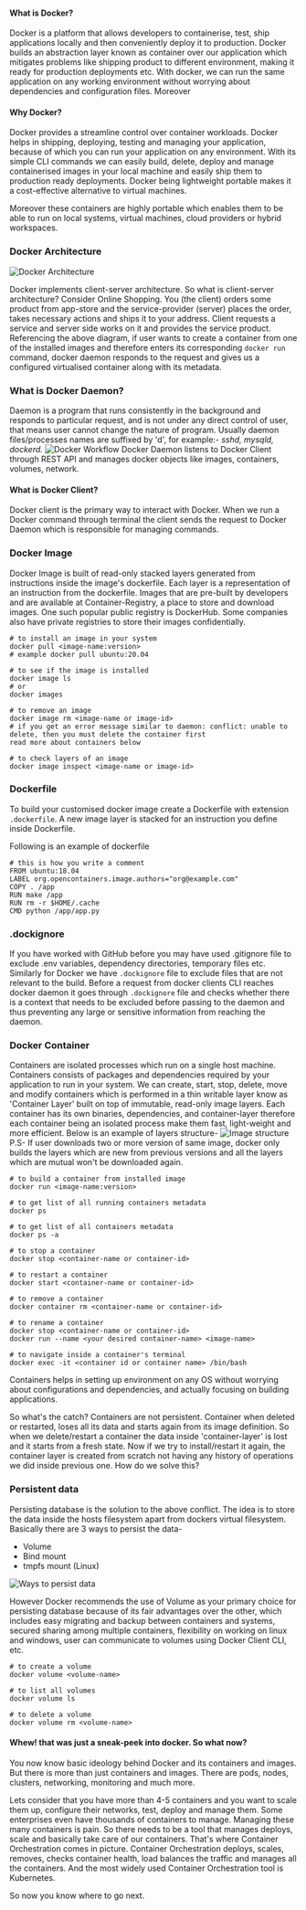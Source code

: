 #### What is Docker?
Docker is a platform that allows developers to containerise, test, ship applications locally and then conveniently deploy it to production. 
Docker builds an abstraction layer known as container over our application which mitigates problems like shipping product to different environment, making it ready for production deployments etc.
With docker, we can run the same application on any working environment without worrying about dependencies and configuration files.
Moreover 

#### Why Docker?
Docker provides a streamline control over container workloads.
Docker helps in shipping, deploying, testing and managing your application, because of which you can run your application on any environment.
With its simple CLI commands we can easily build, delete, deploy and manage containerised images in your local machine and easily ship them to production ready deployments.
Docker being lightweight portable makes it a cost-effective alternative to virtual machines. 

Moreover these containers are highly portable which enables them to be able to run on local systems, virtual machines, cloud providers or hybrid workspaces.

### Docker Architecture
![Docker Architecture](https://docs.docker.com/engine/images/architecture.svg)

Docker implements client-server architecture. So what is client-server architecture? Consider Online Shopping. You (the client) orders some product from app-store and the service-provider (server) places the order, takes necessary actions and ships it to your address. Client requests a service and server side works on it and provides the service product.
Referencing the above diagram, if user wants to create a container from one of the installed images and therefore enters its corresponding `docker run` command, docker daemon responds to the request and gives us a configured virtualised container along with its metadata.

### What is Docker Daemon?
Daemon is a program that runs consistently in the background and responds to particular request, and is not under any direct control of user, that means user cannot change the nature of program. Usually daemon files/processes names are suffixed by 'd', for example:- *sshd, mysqld, dockerd.*
![Docker Workflow](https://external-content.duckduckgo.com/iu/?u=https%3A%2F%2Fwww.oreilly.com%2Flibrary%2Fview%2Fcontinuous-delivery-with%2F9781787125230%2Fassets%2Fcadc3363-6814-489b-a770-58dd9ead6f56.png&f=1&nofb=1)
Docker Daemon listens to Docker Client through REST API and manages docker objects like images, containers, volumes, network.

#### What is Docker Client?
Docker client is the primary way to interact with Docker. When we run a Docker command through terminal the client sends the request to Docker Daemon which is responsible for managing commands.

### Docker Image
Docker Image is built of read-only stacked layers generated from instructions inside the image's dockerfile. Each layer is a representation of an instruction from the dockerfile. Images that are pre-built by developers and are available at Container-Registry, a place to store and download images. One such popular public registry is DockerHub. Some companies also have private registries to store their images confidentially.

```
# to install an image in your system
docker pull <image-name:version>
# example docker pull ubuntu:20.04

# to see if the image is installed
docker image ls
# or
docker images

# to remove an image 
docker image rm <image-name or image-id>
# if you get an error message similar to daemon: conflict: unable to delete, then you must delete the container first
read more about containers below 

# to check layers of an image
docker image inspect <image-name or image-id>
```

### Dockerfile
To build your customised docker image create a Dockerfile with extension `.dockerfile`. A new image layer is stacked for an instruction you define inside Dockerfile.

Following is an example of dockerfile
```
# this is how you write a comment
FROM ubuntu:18.04
LABEL org.opencontainers.image.authors="org@example.com"
COPY . /app
RUN make /app
RUN rm -r $HOME/.cache
CMD python /app/app.py
```

### .dockignore
If you have worked with GitHub before you may have used .gitignore file to exclude .env variables, dependency directories, temporary files etc. Similarly for Docker we have `.dockignore` file to exclude files that are not relevant to the build.
Before a request from docker clients CLI reaches docker daemon it goes through `.dockignore` file and checks whether there is a context that needs to be excluded before passing to the daemon and thus preventing any large or sensitive information from reaching the daemon.

### Docker Container
Containers are isolated processes which run on a single host machine. Containers consists of packages and dependencies required by your application to run in your system. We can create, start, stop, delete, move and modify containers which is performed in a thin writable layer know as 'Container Layer' built on top of immutable, read-only image layers. Each container has its own binaries, dependencies, and container-layer therefore each container being an isolated process make them fast, light-weight and more efficient.
Below is an example of layers structure-
![Image structure](https://docs.docker.com/storage/storagedriver/images/container-layers.jpg)
P.S- If user downloads two or more version of same image, docker only builds the layers which are new from previous versions and all the layers which are mutual won't be downloaded again.

```
# to build a container from installed image
docker run <image-name:version>

# to get list of all running containers metadata
docker ps 

# to get list of all containers metadata
docker ps -a

# to stop a container
docker stop <container-name or container-id>

# to restart a container
docker start <container-name or container-id>

# to remove a container 
docker container rm <container-name or container-id>

# to rename a container
docker stop <container-name or container-id>
docker run --name <your desired container-name> <image-name>

# to navigate inside a container's terminal
docker exec -it <container id or container name> /bin/bash
```

Containers helps in setting up environment on any OS without worrying about configurations and dependencies, and actually focusing on building applications.

So what's the catch? Containers are not persistent. Container when deleted or restarted, loses all its data and starts again from its image definition. So when we delete/restart a container the data inside 'container-layer' is lost and it starts from a fresh state. Now if we try to install/restart it again, the container layer is created from scratch not having any history of operations we did inside previous one. How do we solve this? 

### Persistent data
Persisting database is the solution to the above conflict. The idea is to store the data inside the hosts filesystem apart from dockers virtual filesystem.
Basically there are 3 ways to persist the data-
* Volume 
* Bind mount
* tmpfs mount (Linux)

![Ways to persist data](https://docs.docker.com/storage/images/types-of-mounts-volume.png)

However Docker recommends the use of Volume as your primary choice for persisting database because of its fair advantages over the other, which includes easy migrating and backup between containers and systems, secured sharing among multiple containers, flexibility on working on linux and windows, user can communicate to volumes using Docker Client CLI, etc.

``` 
# to create a volume 
docker volume <volume-name>

# to list all volumes
docker volume ls

# to delete a volume
docker volume rm <volume-name> 
```

#### Whew! that was just a sneak-peek into docker. So what now?
You now know basic ideology behind Docker and its containers and images. But there is more than just containers and images. There are pods, nodes, clusters, networking, monitoring and much more.

Lets consider that you have more than 4-5 containers and you want to scale them up, configure their networks, test, deploy and manage them. Some enterprises even have thousands of containers to manage. Managing these many containers is pain. So there needs to be a tool that manages deploys, scale and basically take care of our containers.
That's where Container Orchestration comes in picture. Container Orchestration deploys, scales, removes, checks container health, load balances the traffic and manages all the containers.
And the most widely used Container Orchestration tool is Kubernetes. 

So now you know where to go next.
 
